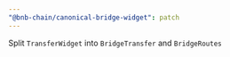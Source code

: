 ```yaml
---
"@bnb-chain/canonical-bridge-widget": patch
---
```


Split `TransferWidget` into `BridgeTransfer` and `BridgeRoutes`

